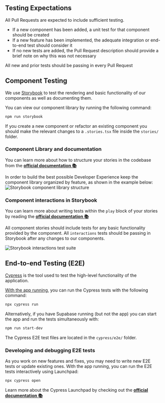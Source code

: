 ## Testing Expectations

All Pull Requests are expected to include sufficient testing.

- If a new component has been added, a unit test for that component should be created
- If a new feature has been implemented, the adequate integration or end-to-end test should consider it
- If no new tests are added, the Pull Request description should provide a brief note on why this was not necessary

All new and prior tests should be passing in every Pull Request

## Component Testing

We use [Storybook](https://storybook.js.org/tutorials/intro-to-storybook/react/en/get-started/) to test the rendering and basic functionality of our components as well as documenting them.

You can view our component library by running the following command:

```bash
npm run storybook
```

If you create a new component or refactor an existing component you should make the relevant changes to a `.stories.tsx` file inside the `stories/` folder.

### Component Library and documentation
You can learn more about how to structure your stories in the codebase from the [**official documentation 📚**](https://storybook.js.org/docs/writing-stories#where-to-put-stories)

In order to build the best possible Developer Experience keep the component library organized by feature, as shown in the example below:  
![Storybook component library structure](./documentation_images/storybook_component_library.png)

### Component interactions in Storybook
You can learn more about writing tests within the `play` block of your stories by reading the [**official documentation 📚**](https://storybook.js.org/docs/writing-stories/play-function#writing-stories-with-the-play-function)

All component stories should include tests for any basic functionality provided by the component. All `interactions` tests should be passing in Storybook after any changes to our components.

![Storybook interactions test suite](./documentation_images/storybook_interactions_suite.png)

## End-to-end Testing (E2E)

[Cypress](https://www.cypress.io/) is the tool used to test the high-level functionality of the application.

[With the app running](https://github.com/enBloc-org/kindly/blob/dev/.github/BEFORE_YOUR_FIRST_ISSUE.md#running-the-app), you can run the Cypress tests with the following command:

```bash
npx cypress run
```

Alternatively, if you have Supabase running (but not the app) you can start the app and run the tests simultaneously with:

```bash
npm run start-dev
```

The Cypress E2E test files are located in the `cypress/e2e/` folder.

### Developing and debugging E2E tests

As you work on new features and fixes, you may need to write new E2E tests or update existing ones. With the app running, you can run the E2E tests interactively using Launchpad:

```bash
npx cypress open
```

Learn more about the Cypress Launchpad by checking out the [**official documentation 📚**](https://docs.cypress.io/guides/getting-started/opening-the-app)
